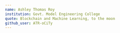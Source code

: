 ```yaml
---
name: Ashley Thomas Roy
institution: Govt. Model Engineering College
quote: Blockchain and Machine Learning, to the moon
github_user: ATR-oCiTy
---
```

